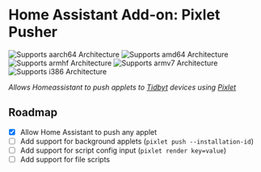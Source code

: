 # Home Assistant Add-on: Pixlet Pusher

![Supports aarch64 Architecture][aarch64-shield]
![Supports amd64 Architecture][amd64-shield]
![Supports armhf Architecture][armhf-shield]
![Supports armv7 Architecture][armv7-shield]
![Supports i386 Architecture][i386-shield]

_Allows Homeassistant to push applets to [Tidbyt](https://tidbyt.com/) devices using [Pixlet](https://github.com/tidbyt/pixlet)_

## Roadmap

- [x] Allow Home Assistant to push any applet
- [ ] Add support for background applets (`pixlet push --installation-id`)
- [ ] Add support for script config input (`pixlet render key=value`)
- [ ] Add support for file scripts

[aarch64-shield]: https://img.shields.io/badge/aarch64-yes-green.svg
[amd64-shield]: https://img.shields.io/badge/amd64-yes-green.svg
[armhf-shield]: https://img.shields.io/badge/armhf-yes-green.svg
[armv7-shield]: https://img.shields.io/badge/armv7-yes-green.svg
[i386-shield]: https://img.shields.io/badge/i386-yes-green.svg

